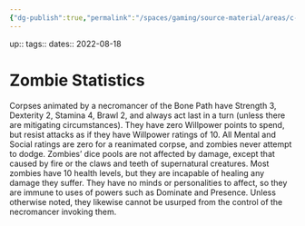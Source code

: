 ```yaml
---
{"dg-publish":true,"permalink":"/spaces/gaming/source-material/areas/c-wo-d/genre/vampire/v20/zombie-statistics/","dgHomeLink":true,"dgPassFrontmatter":true}
---
```


up:: 
tags:: 
dates:: 2022-08-18

# Zombie Statistics
Corpses animated by a necromancer of the
Bone Path have Strength 3, Dexterity 2,
Stamina 4, Brawl 2, and always act last in
a turn (unless there are mitigating circumstances).
They have zero Willpower points to
spend, but resist attacks as if they have Willpower
ratings of 10. All Mental and Social
ratings are zero for a reanimated corpse, and
zombies never attempt to dodge. Zombies’
dice pools are not affected by damage, except
that caused by fire or the claws and teeth of
supernatural creatures. Most zombies have
10 health levels, but they are incapable of
healing any damage they suffer. They have
no minds or personalities to affect, so they are
immune to uses of powers such as Dominate
and Presence. Unless otherwise noted, they
likewise cannot be usurped from the control
of the necromancer invoking them.